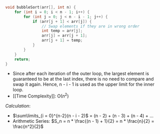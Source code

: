 ```C
void bubbleSort(arr[], int n) {
	for (int i = 0; i < n - 1; i++) {
		for (int j = 0; j < n - i - 1; j++) {
			if (arr[j + 1] < arr[j]) {
				// Swap elements if they are in wrong order
				int temp = arr[j];
				arr[j] = arr[j + 1];
				arr[j + 1] = temp;
			}
		}
	}
	return;
}
```

- Since after each iteration of the outer loop, the largest element is guaranteed to be at the last index, there is no need to compare and swap it again. Hence, n - i - 1 is used as the upper limit for the inner loop.
- [[Time Complexity]]: O($n^2$)

*Calculation*:  
- $\sum\limits_{i = 0}^{n-2}(n - i - 2)$ = (n - 2) + (n - 3)  + (n - 4) + ...
- Arithmetic Series: $S_n = n * \frac{(n - 1) + 1}{2} = n * \frac{n}{2} = \frac{n^2}{2}$